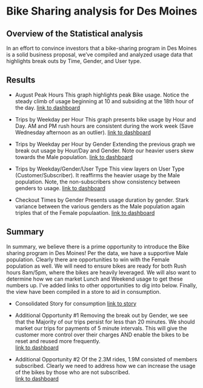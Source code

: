 # Bike Sharing analysis for Des Moines

## Overview of the Statistical analysis
In an effort to convince investors that a bike-sharing program in Des Moines is a solid business proposal, we’ve compiled and analyzed usage data that highlights break outs by Time, Gender, and User type. 	

## Results
- August Peak Hours
This graph highlights peak Bike usage. Notice the steady climb of usage beginning at 10 and subsiding at the 18th hour of the day.
[link to dashboard](https://public.tableau.com/app/profile/law.campbell/viz/MSUWork7/AugustPeakHours?publish=yes)

- Trips by Weekday per Hour
This graph presents bike usage by Hour and Day. AM and PM rush hours are consistent during the work week (Save Wednesday afternoon as an outlier). 
[link to dashboard](https://public.tableau.com/app/profile/law.campbell/viz/MSUWork2/Sheet2?publish=yes)

- Trips by Weekday per Hour by Gender
Extending the previous graph we break out usage by Hour/Day and Gender. Note our heavier users skew towards the Male population.
[link to dashboard](https://public.tableau.com/app/profile/law.campbell/viz/MSUWork4/TripsbyGender?publish=yes)

- Trips by Weekday/Gender/User Type
This view layers on User Type (Customer/Subscriber). It reaffirms the heavier usage by the Male population. Note, the non-subscribers show consistency between genders to usage.
[link to dashboard](https://public.tableau.com/app/profile/law.campbell/viz/MSUWork5/Sheet5?publish=yes)

- Checkout Times by Gender
Presents usage duration by gender. Stark variance between the various genders as the Male population again triples that of the Female populaation. 
[link to dashboard](https://public.tableau.com/app/profile/law.campbell/viz/MSUWork3/CheckoutTimesbyGender?publish=yes)


## Summary
In summary, we believe there is a prime opportunity to introduce the Bike sharing program in Des Moines! Per the data, we have a supportive Male population. Clearly there are opportunities to win with the Female population as well. We will need to ensure bikes are ready for both Rush hours 8am/5pm, where the bikes are heavily leveraged. We will also want to determine how we can market Lunch and Weekend usage to get these numbers up. I've added links to other opportunities to dig into below. Finally, the view have been compiled in a store to aid in consumption. 

- Consolidated Story for consumption
[link to story](https://public.tableau.com/app/profile/law.campbell/viz/MSUStory/Story1?publish=yes)

- Additional Opportunity #1
Removing the break out by Gender, we see that the Majority of our trips persist for less than 20 minutes. We should market our trips for payments of 5 minute intervals. This will give the customer more control over their charges AND enable the bikes to be reset and reused more frequently.  
[link to dashboard](https://public.tableau.com/app/profile/law.campbell/viz/MSUWork/Sheet1?publish=yes)

- Additional Opportunity #2
Of the 2.3M rides, 1.9M consisted of members subscribed. Clearly we need to address how we can increase the usage of the bikes by those who are not subscribed.   
[link to dashboard](https://public.tableau.com/app/profile/law.campbell/viz/MSUWork6/Sheet6?publish=yes)
